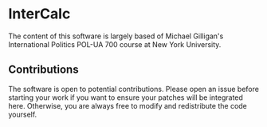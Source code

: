 # InterCalc

The content of this software is largely based of Michael Gilligan's International Politics POL-UA 700 course at New York University.

## Contributions

The software is open to potential contributions. Please open an issue before starting your work if you want to ensure your patches will be integrated here. Otherwise, you are always free to modify and redistribute the code yourself.

